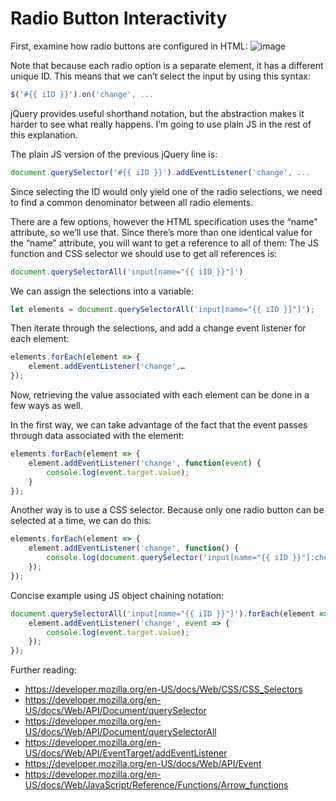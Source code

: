 # Radio Button Interactivity

First, examine how radio buttons are configured in HTML:
![image](https://github.com/department-of-veterans-affairs/LEAF-Developer-Examples/assets/16783916/12ba18b0-b53a-4b6e-a887-91d0d6a05cf5)

Note that because each radio option is a separate element, it has a different unique ID. This means that we can’t select the input by using this syntax:
```js
$('#{{ iID }}').on('change', ...
```

jQuery provides useful shorthand notation, but the abstraction makes it harder to see what really happens. I’m going to use plain JS in the rest of this explanation.
 
The plain JS version of the previous jQuery line is:
```js
document.querySelector('#{{ iID }}').addEventListener('change', ...
```
Since selecting the ID would only yield one of the radio selections, we need to find a common denominator between all radio elements.
 
There are a few options, however the HTML specification uses the “name” attribute, so we’ll use that. Since there’s more than one identical value for the “name” attribute, you will want to get a reference to all of them:
The JS function and CSS selector we should use to get all references is:
```js
document.querySelectorAll('input[name="{{ iID }}"]')
```
 
We can assign the selections into a variable:
```js
let elements = document.querySelectorAll('input[name="{{ iID }}"]');
```
 
Then iterate through the selections, and add a change event listener for each element:
```js
elements.forEach(element => {
    element.addEventListener('change',…
});
```
 
Now, retrieving the value associated with each element can be done in a few ways as well.
 
In the first way, we can take advantage of the fact that the event passes through data associated with the element:
```js
elements.forEach(element => {
    element.addEventListener('change', function(event) {
        console.log(event.target.value);
    }
});
```
 
Another way is to use a CSS selector. Because only one radio button can be selected at a time, we can do this:
```js
elements.forEach(element => {
    element.addEventListener('change', function() {
        console.log(document.querySelector('input[name="{{ iID }}"]:checked').value);
    });
});
```
 
Concise example using JS object chaining notation:
```js
document.querySelectorAll('input[name="{{ iID }}"]').forEach(element => {
    element.addEventListener('change', event => {
        console.log(event.target.value);
    });
});
```

Further reading: 
- https://developer.mozilla.org/en-US/docs/Web/CSS/CSS_Selectors
- https://developer.mozilla.org/en-US/docs/Web/API/Document/querySelector
- https://developer.mozilla.org/en-US/docs/Web/API/Document/querySelectorAll
- https://developer.mozilla.org/en-US/docs/Web/API/EventTarget/addEventListener
- https://developer.mozilla.org/en-US/docs/Web/API/Event
- https://developer.mozilla.org/en-US/docs/Web/JavaScript/Reference/Functions/Arrow_functions

